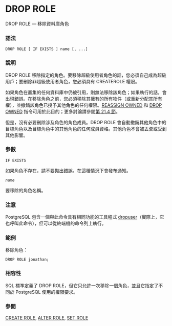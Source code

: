 # DROP ROLE

DROP ROLE — 移除資料庫角色

### 語法

```text
DROP ROLE [ IF EXISTS ] name [, ...]
```

### 說明

DROP ROLE 移除指定的角色。要移除超級使用者角色的話，您必須自己成為超級用戶；要刪除非超級使用者角色，您必須具有 CREATEROLE 權限。

如果角色在叢集的任何資料庫中仍被引用，則無法移除該角色；如果執行的話，會出現錯誤。在移除角色之前，您必須移除其擁有的所有物件（或重新分配其所有權），並撤銷該角色已授予其他角色的任何權限。[REASSIGN OWNED](reassign-owned.md) 和 [DROP OWNED](drop-owned.md) 指令可用於此目的；更多討論請參閱[第 21.4 節](../../server-administration/user-manag/dropping-roles.md)。

但是，沒有必要刪除涉及角色的角色成員。DROP ROLE 會自動撤銷其他角色中的目標角色以及目標角色中的其他角色的任何成員資格。其他角色不會被丟棄或受到其他影響。

### 參數

`IF EXISTS`

如果角色不存在，請不要拋出錯誤。在這種情況下會發布通知。

_`name`_

要移除的角色名稱。

### 注意

PostgreSQL 包含一個與此命令具有相同功能的工具程式 [dropuser](../client/dropuser.md)（實際上，它也呼叫此命令），但可以從終端機的命令列上執行。

### 範例

移除角色：

```text
DROP ROLE jonathan;
```

### 相容性

SQL 標準定義了 DROP ROLE，但它只允許一次移除一個角色，並且它指定了不同於 PostgreSQL 使用的權限要求。

### 參閱

[CREATE ROLE](create-role.md), [ALTER ROLE](alter-role.md), [SET ROLE](set-role.md)

